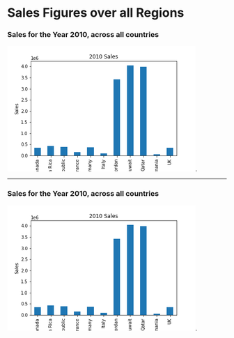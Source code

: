 # Sales Figures over all Regions

### Sales for the Year 2010, across all countries

<img src="./chart_img/1_sales_2010.png" />.

----

### Sales for the Year 2010, across all countries

<img src="./chart_img/1_sales_2010.png" />.

